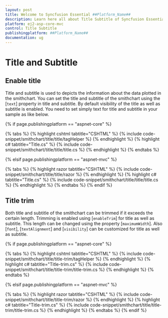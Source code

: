 ```yaml
---
layout: post
title: Welcome to Syncfusion Essential ##Platform_Name##
description: Learn here all about Title Subtitle of Syncfusion Essential ##Platform_Name## widgets based on HTML5 and jQuery.
platform: ej2-asp-core-mvc
control: Title Subtitle
publishingplatform: ##Platform_Name##
documentation: ug
---
```



# Title and Subtitle

## Enable title

Title and subtitle is used to depicts the information about the data plotted in the smithchart. You can set the title and subtitle of the smithchart using the [`text`] property in title and subtitle. By default visibility of the title as well as subtitle is enabled. You need to set simply text for title and subtitle in your sample as like below.

{% if page.publishingplatform == "aspnet-core" %}

{% tabs %}
{% highlight cshtml tabtitle="CSHTML" %}
{% include code-snippet/smithchart/title/title/tagHelper %}
{% endhighlight %}
{% highlight c# tabtitle="Title.cs" %}
{% include code-snippet/smithchart/title/title/title.cs %}
{% endhighlight %}
{% endtabs %}

{% elsif page.publishingplatform == "aspnet-mvc" %}

{% tabs %}
{% highlight razor tabtitle="CSHTML" %}
{% include code-snippet/smithchart/title/title/razor %}
{% endhighlight %}
{% highlight c# tabtitle="Title.cs" %}
{% include code-snippet/smithchart/title/title/title.cs %}
{% endhighlight %}
{% endtabs %}
{% endif %}



## Title trim

Both title and subtitle of the smithchart can be trimmed if it exceeds the certain length. Trimming is enabled using [`enableTrim`] for title as well as subtitle. This length can be changed using the property [`maximumWidth`]. Also [`font`], [`textAlignment`] and [`visibility`] can be customized for title as well as subtitle.

{% if page.publishingplatform == "aspnet-core" %}

{% tabs %}
{% highlight cshtml tabtitle="CSHTML" %}
{% include code-snippet/smithchart/title/title-trim/tagHelper %}
{% endhighlight %}
{% highlight c# tabtitle="Title-trim.cs" %}
{% include code-snippet/smithchart/title/title-trim/title-trim.cs %}
{% endhighlight %}
{% endtabs %}

{% elsif page.publishingplatform == "aspnet-mvc" %}

{% tabs %}
{% highlight razor tabtitle="CSHTML" %}
{% include code-snippet/smithchart/title/title-trim/razor %}
{% endhighlight %}
{% highlight c# tabtitle="Title-trim.cs" %}
{% include code-snippet/smithchart/title/title-trim/title-trim.cs %}
{% endhighlight %}
{% endtabs %}
{% endif %}

